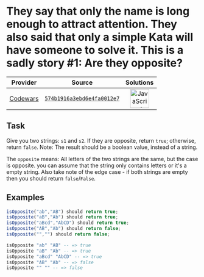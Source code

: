 [_metadata_:generated]: - "true"

# They say that only the name is long enough to attract attention. They also said that only a simple Kata will have someone to solve it. This is a sadly story #1: Are they opposite?

<!-- INFO TABLE BEGIN -->

| Provider                                        | Source                                                                               | Solutions                                                                                                                                                    |
| :---------------------------------------------: | :----------------------------------------------------------------------------------: | :----------------------------------------------------------------------------------------------------------------------------------------------------------: |
| [Codewars](../../../docs/providers/Codewars.md) | [`574b1916a3ebd6e4fa0012e7`](https://www.codewars.com/kata/574b1916a3ebd6e4fa0012e7) | [<img src="https://res.cloudinary.com/rascaltwo/image/upload/v1631924076/javascript_ehszr7.svg" alt="JavaScript" title="JavaScript" width="50" />](solve.js) |

<!-- INFO TABLE END -->

## Task

Give you two strings: ```s1``` and ```s2```. If they are opposite, return `true`; otherwise, return `false`. Note: The result should be a boolean value, instead of a string.

The ```opposite``` means: All letters of the two strings are the same, but the case is opposite. you can assume that the string only contains letters or it's a empty string.  Also take note of the edge case - if both strings are empty then you should return `false`/`False`.
  
## Examples

```javascript
isOpposite("ab","AB") should return true;
isOpposite("aB","Ab") should return true;
isOpposite("aBcd","AbCD") should return true;
isOpposite("AB","Ab") should return false;
isOpposite("","") should return false;
```
```purescript
isOpposite "ab" "AB" -- => true
isOpposite "aB" "Ab" -- => true
isOpposite "aBcd" "AbCD" -- => true
isOpposite "AB" "Ab" -- => false
isOpposite "" "" -- => false
```
